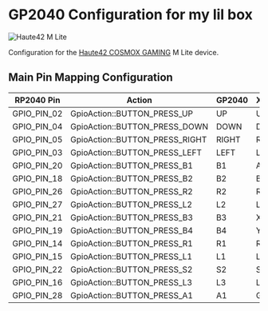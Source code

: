# GP2040 Configuration for my lil box

![Haute42 M Lite](assets/Haute42COSMOX_M_Lite.jpg)

Configuration for the [Haute42 COSMOX GAMING](https://cosmoxgaming.com/m-lite/) M Lite device.

## Main Pin Mapping Configuration

| RP2040 Pin | Action                        | GP2040 | Xinput | Switch | PS3/4/5  | Dinput | Arcade |
|------------|-------------------------------|--------|--------|--------|----------|--------|--------|
| GPIO_PIN_02| GpioAction::BUTTON_PRESS_UP   | UP     | UP     | UP      | UP      | UP     | UP     |
| GPIO_PIN_04| GpioAction::BUTTON_PRESS_DOWN | DOWN   | DOWN   | DOWN    | DOWN    | DOWN   | DOWN   |
| GPIO_PIN_05| GpioAction::BUTTON_PRESS_RIGHT| RIGHT  | RIGHT  | RIGHT   | RIGHT   | RIGHT  | RIGHT  |
| GPIO_PIN_03| GpioAction::BUTTON_PRESS_LEFT | LEFT   | LEFT   | LEFT    | LEFT    | LEFT   | LEFT   |
| GPIO_PIN_20| GpioAction::BUTTON_PRESS_B1   | B1     | A      | B       | Cross   | 2      | K1     |
| GPIO_PIN_18| GpioAction::BUTTON_PRESS_B2   | B2     | B      | A       | Circle  | 3      | K2     |
| GPIO_PIN_26| GpioAction::BUTTON_PRESS_R2   | R2     | RT     | ZR      | R2      | 8      | K3     |
| GPIO_PIN_27| GpioAction::BUTTON_PRESS_L2   | L2     | LT     | ZL      | L2      | 7      | K4     |
| GPIO_PIN_21| GpioAction::BUTTON_PRESS_B3   | B3     | X      | Y       | Square  | 1      | P1     |
| GPIO_PIN_19| GpioAction::BUTTON_PRESS_B4   | B4     | Y      | X       | Triangle| 4      | P2     |
| GPIO_PIN_14| GpioAction::BUTTON_PRESS_R1   | R1     | RB     | R       | R1      | 6      | P3     |
| GPIO_PIN_15| GpioAction::BUTTON_PRESS_L1   | L1     | LB     | L       | L1      | 5      | P4     |
| GPIO_PIN_22| GpioAction::BUTTON_PRESS_S2   | S2     | Start  | Plus    | Start   | 10     | Start  |
| GPIO_PIN_16| GpioAction::BUTTON_PRESS_L3   | L3     | LS     | LS      | L3      | 11     | LS     |
| GPIO_PIN_28| GpioAction::BUTTON_PRESS_A1   | A1     | Guide  | Home    | PS      | 13     | ~      |